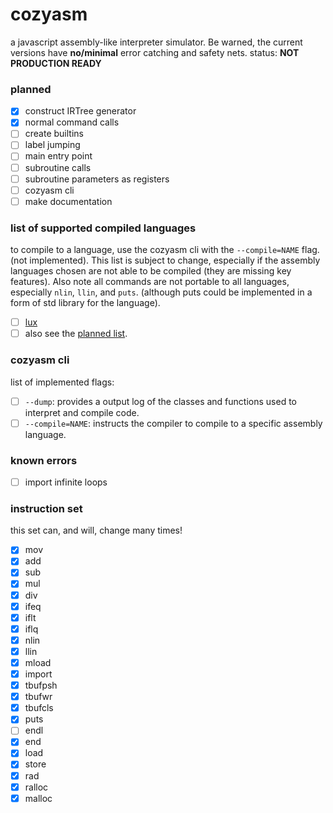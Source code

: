 # cozyasm
a javascript assembly-like interpreter simulator. Be warned, the current versions have **no/minimal** error catching and safety nets. status: **NOT PRODUCTION READY**

### planned
- [x] construct IRTree generator
- [x] normal command calls
- [ ] create builtins
- [ ] label jumping
- [ ] main entry point
- [ ] subroutine calls
- [ ] subroutine parameters as registers
- [ ] cozyasm cli
- [ ] make documentation
### list of supported compiled languages
to compile to a language, use the cozyasm cli with the `--compile=NAME` flag. (not implemented). This list is subject to change, especially if the assembly languages chosen are not able to be compiled (they are missing key features). Also note all commands are not portable to all languages, especially `nlin`, `llin`, and `puts`. (although puts could be implemented in a form of std library for the language).

- [ ] [lux](https://github.com/obscuredc/lux)
- [ ] also see the [planned list](https://github.com/stars/obscuredc/lists/assembly-emulators).
### cozyasm cli
list of implemented flags:

- [ ] `--dump`: provides a output log of the classes and functions used to interpret and compile code.
- [ ] `--compile=NAME`: instructs the compiler to compile to a specific assembly language.

### known errors
- [ ] import infinite loops

### instruction set
this set can, and will, change many times! 

- [x] mov
- [x] add
- [x] sub
- [x] mul
- [x] div
- [x] ifeq
- [x] iflt
- [x] iflq
- [x] nlin
- [x] llin
- [x] mload
- [x] import
- [x] tbufpsh
- [x] tbufwr
- [x] tbufcls
- [x] puts
- [ ] endl
- [x] end
- [x] load
- [x] store
- [x] rad
- [x] ralloc
- [x] malloc